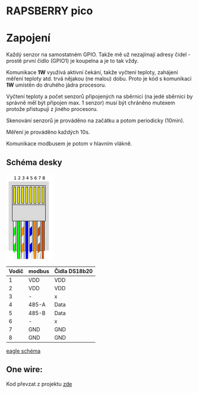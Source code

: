 # RAPSBERRY pico

# Zapojení

Každý senzor na samostatném GPIO.
Takže mě už nezajímají adresy čidel - prostě první čidlo (GPIO1) je koupelna a je to tak vždy.

Komunikace **1W** využívá aktivní čekání, takže vyčtení teploty, zahájení měření teploty atd. trvá nějakou (ne malou) dobu. Proto je kód s komunikací **1W** umístěn do druhého jádra procesoru.

Vyčtení teploty a počet senzorů připojených na sběrnici (na jedé sběrnici by správně měl být připojen max. 1 senzor) musí být chráněno mutexem protože přistupuji z jiného procesoru.

Skenování senzorů je prováděno na začátku a potom periodicky (10min).

Měření je prováděno každých 10s.


Komunikace modbusem je potom v hlavním vlákně.



## Schéma desky

![zapojeni](doc/zapojeniRJ45.png)

|Vodič|**modbus**|**Čidla DS18b20**|
|-|-----|-|
|1| VDD | VDD|
|2| VDD | VDD|
|3|  -  |  x |
|4|485-A|Data|
|5|485-B|Data|
|6|  -  |  x |
|7| GND | GND|
|8| GND | GND|

[eagle schéma](flash.sh)


## One wire:
Kod převzat z projektu [zde](https://github.com/adamboardman/pico-onewire/tree/main)



